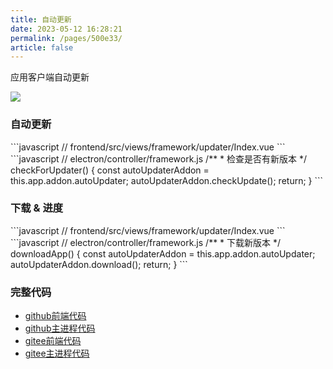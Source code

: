 ```yaml
---
title: 自动更新
date: 2023-05-12 16:28:21
permalink: /pages/500e33/
article: false
---
```


应用客户端自动更新

<!-- ![](/img/demo/framework/demo-framework-autoupdate.png) -->
![](https://img01.kaka996.com/ee/demo-framework-autoupdate.png)

### 自动更新

<code-group>
  <code-block title="前端" active>
  ```javascript
  // frontend/src/views/framework/updater/Index.vue
  <script>
    checkForUpdater () {
      this.$ipc.invoke(ipcApiRoute.checkForUpdater).then(r => {
        console.log(r);
      })
    },
  </script> 
  ```
  </code-block>

  <code-block title="主进程">
  ```javascript
  // electron/controller/framework.js
  /**
   * 检查是否有新版本
   */
  checkForUpdater() { 
    const autoUpdaterAddon = this.app.addon.autoUpdater;
    autoUpdaterAddon.checkUpdate();  
    return;
  }
  ```
  </code-block>
</code-group>

### 下载 & 进度

<code-group>
  <code-block title="前端" active>
  ```javascript
  // frontend/src/views/framework/updater/Index.vue
  <script>
    init () {
      this.$ipc.removeAllListeners(specialIpcRoute.appUpdater);
      this.$ipc.on(specialIpcRoute.appUpdater, (event, result) => {
        result = JSON.parse(result);
        this.status = result.status;
        if (result.status == 3) {
          this.progress = result.desc;
          this.percentNumber = result.percentNumber;
        } else {
          this.$message.info(result.desc);
        }
      })
    },
    download () {
      if (this.status !== 1) {
        this.$message.info('没有可用版本');
        return
      }
      this.$ipc.invoke(ipcApiRoute.downloadApp).then(r => {
        console.log(r);
      })
    },
  </script> 
  ```
  </code-block>

  <code-block title="主进程">
  ```javascript
  // electron/controller/framework.js
  /**
   * 下载新版本
   */
  downloadApp() {
    const autoUpdaterAddon = this.app.addon.autoUpdater;
    autoUpdaterAddon.download();
    return;
  }
  ```
  </code-block>
</code-group>


### 完整代码
- [github前端代码](https://github.com/dromara/electron-egg/blob/demo/frontend/src/views/framework/updater/Index.vue)
- [github主进程代码](https://github.com/dromara/electron-egg/blob/demo/electron/controller/framework.js)
- [gitee前端代码](https://gitee.com/dromara/electron-egg/blob/demo/frontend/src/views/framework/updater/Index.vue)
- [gitee主进程代码](https://gitee.com/dromara/electron-egg/blob/demo/electron/controller/framework.js)